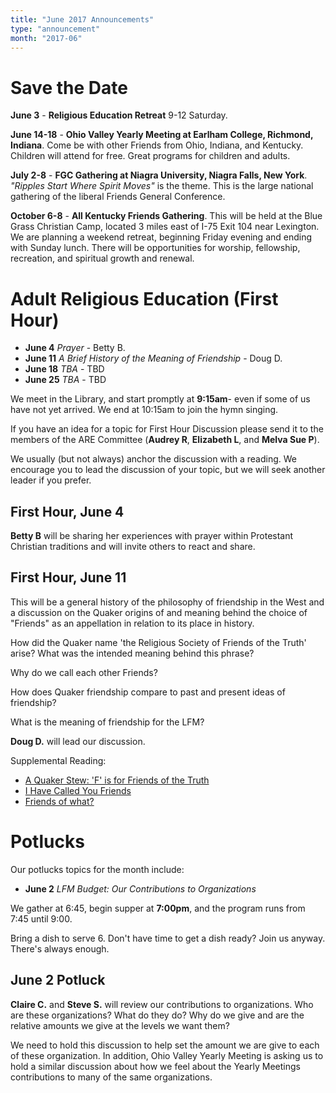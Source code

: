 ```yaml
---
title: "June 2017 Announcements"
type: "announcement"
month: "2017-06"
---
```


# Save the Date

**June 3** - **Religious Education Retreat** 9-12 Saturday.

**June 14-18** - **Ohio Valley Yearly Meeting at Earlham College, Richmond,
Indiana**.  Come be with other Friends from Ohio, Indiana, and Kentucky.
Children will attend for free.  Great programs for children and adults.

**July 2-8** - **FGC Gathering at Niagra University, Niagra Falls, New York**.
*"Ripples Start Where Spirit Moves"* is the theme.  This is the large national
gathering of the liberal Friends General Conference.

**October 6-8** - **All Kentucky Friends Gathering**. This will be held at the
Blue Grass Christian Camp, located 3 miles east of I-75 Exit 104 near
Lexington. We are planning a weekend retreat, beginning Friday evening and
ending with Sunday lunch. There will be opportunities for worship,
fellowship, recreation, and spiritual growth and renewal.

# Adult Religious Education (First Hour)

* **June 4** *Prayer* - Betty B.
* **June 11** *A Brief History of the Meaning of Friendship* - Doug D.
* **June 18** *TBA* - TBD
* **June 25** *TBA* - TBD

We meet in the Library, and start promptly at **9:15am**- even if some of us have
not yet arrived.  We end at 10:15am to join the hymn singing.

If you have an idea for a topic for First Hour Discussion please send it to the
members of the ARE Committee (**Audrey R**, **Elizabeth L**, and **Melva Sue P**).

We usually (but not always) anchor the discussion with a reading.  We encourage
you to lead the discussion of your topic, but we will seek another leader if
you prefer.

## First Hour, June 4

**Betty B** will be sharing her experiences with prayer within Protestant
Christian traditions and will invite others to react and share.

## First Hour, June 11

This will be a general history of the philosophy of friendship in the West and
a discussion on the Quaker origins of and meaning behind the choice of
"Friends" as an appellation in relation to its place in history.

How did the Quaker name 'the Religious Society of Friends of the Truth' arise?
What was the intended meaning behind this phrase?

Why do we call each other Friends?

How does Quaker friendship compare to past and present ideas of friendship?

What is the meaning of friendship for the LFM?

**Doug D.** will lead our discussion.

Supplemental Reading:

* [A Quaker Stew: 'F' is for Friends of the Truth](http://aquakerstew.blogspot.com/2014/03/f-is-for-friends-in-truth.html)
* [I Have Called You Friends](http://www.baylor.edu/content/services/document.php/61118.pdf)
* [Friends of what?](https://quakerlexicon.wordpress.com/2010/03/04/friends-of-what/)

# Potlucks

Our potlucks topics for the month include:

* **June 2** *LFM Budget: Our Contributions to Organizations*

We gather at 6:45, begin supper at **7:00pm**, and the program runs from 7:45
until 9:00.

Bring a dish to serve 6. Don't have time to get a dish ready?  Join us anyway.
There's always enough.  

## June 2 Potluck

**Claire C.** and **Steve S.** will review our contributions to
organizations.  Who are these organizations?  What do they do?  Why do we give
and are the relative amounts we give at the levels we want them?

We need to hold this discussion to help set the amount we are give to each of
these organization.  In addition, Ohio Valley Yearly Meeting is asking us to
hold a similar discussion about how we feel about the Yearly Meetings
contributions to many of the same organizations.

